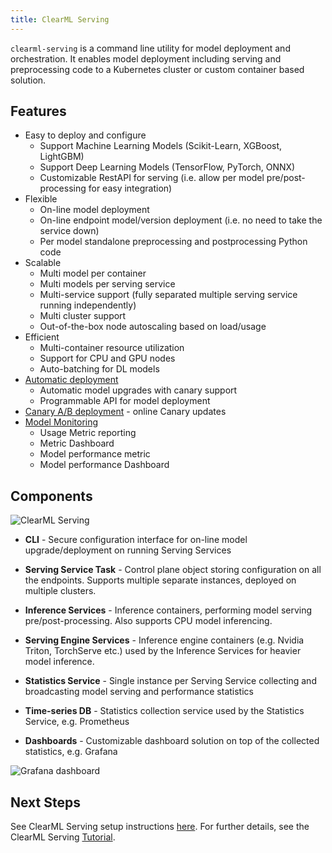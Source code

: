 ```yaml
---
title: ClearML Serving
---
```


`clearml-serving` is a command line utility for model deployment and orchestration.
It enables model deployment including serving and preprocessing code to a Kubernetes cluster or custom container based 
solution.


## Features

* Easy to deploy and configure
    * Support Machine Learning Models (Scikit-Learn, XGBoost, LightGBM)
    * Support Deep Learning Models (TensorFlow, PyTorch, ONNX)
    * Customizable RestAPI for serving (i.e. allow per model pre/post-processing for easy integration)
* Flexible
    * On-line model deployment
    * On-line endpoint model/version deployment (i.e. no need to take the service down)
    * Per model standalone preprocessing and postprocessing Python code
* Scalable
    * Multi model per container
    * Multi models per serving service
    * Multi-service support (fully separated multiple serving service running independently)
    * Multi cluster support
    * Out-of-the-box node autoscaling based on load/usage
* Efficient
    * Multi-container resource utilization
    * Support for CPU and GPU nodes
    * Auto-batching for DL models
* [Automatic deployment](clearml_serving_tutorial.md#automatic-model-deployment)
    * Automatic model upgrades with canary support
    * Programmable API for model deployment
* [Canary A/B deployment](clearml_serving_tutorial.md#canary-endpoint-setup) - online Canary updates
* [Model Monitoring](clearml_serving_tutorial.md#model-monitoring-and-performance-metrics)
    * Usage Metric reporting
    * Metric Dashboard
    * Model performance metric
    * Model performance Dashboard

## Components

![ClearML Serving](https://github.com/clearml/clearml-serving/raw/main/docs/design_diagram.png?raw=true)

* **CLI** - Secure configuration interface for on-line model upgrade/deployment on running Serving Services

* **Serving Service Task** - Control plane object storing configuration on all the endpoints. Supports multiple separate 
  instances, deployed on multiple clusters.

* **Inference Services** - Inference containers, performing model serving pre/post-processing. Also supports CPU model 
  inferencing.

* **Serving Engine Services** - Inference engine containers (e.g. Nvidia Triton, TorchServe etc.) used by the Inference 
  Services for heavier model inference.

* **Statistics Service** - Single instance per Serving Service collecting and broadcasting model serving and performance 
  statistics

* **Time-series DB** - Statistics collection service used by the Statistics Service, e.g. Prometheus

* **Dashboards** - Customizable dashboard solution on top of the collected statistics, e.g. Grafana

![Grafana dashboard](../img/gif/clearml_serving_grafana_gif.gif)

## Next Steps

See ClearML Serving setup instructions [here](clearml_serving_setup.md). For further details, see the ClearML Serving 
[Tutorial](clearml_serving_tutorial.md).